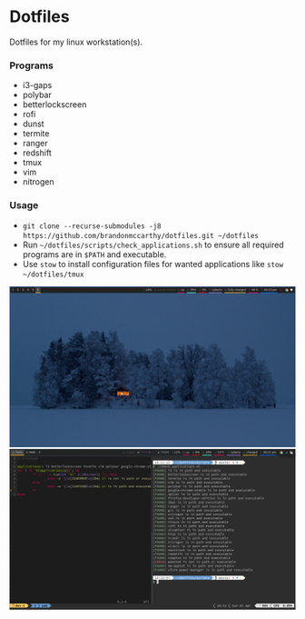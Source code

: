 # Dotfiles

Dotfiles for my linux workstation(s).

### Programs

* i3-gaps
* polybar
* betterlockscreen
* rofi
* dunst
* termite
* ranger
* redshift
* tmux
* vim
* nitrogen

### Usage
* `git clone --recurse-submodules -j8 https://github.com/brandonmccarthy/dotfiles.git ~/dotfiles`
* Run `~/dotfiles/scripts/check_applications.sh` to ensure all required programs are in `$PATH` and executable.
* Use `stow` to install configuration files for wanted applications like `stow ~/dotfiles/tmux`

![Clean Desktop](screenshots/clean.png)
![Busy Desktop](screenshots/busy.png)
